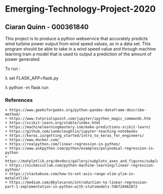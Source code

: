 # Emerging-Technology-Project-2020
## Ciaran Quinn - G00361840

This project is to produce a python webservice that accurately predicts wind turbine power output from wind speed values, as in a data set. This program should be able to take in a wind speed value and through machine learning train a model that is used to output a prediction of the amount of power generated. 

To run : 

λ set FLASK_APP=flask.py

λ python -m flask run





### References
    + https://www.geeksforgeeks.org/python-pandas-dataframe-describe-method/
    + https://www.tutorialspoint.com/jupyter/ipython_magic_commands.htm
    + https://scikit-learn.org/stable/index.html
    + https://machinelearningmastery.com/make-predictions-scikit-learn/
    + https://github.com/ianmcloughlin/jupyter-teaching-notebooks
    + https://keras.io/getting_started/intro_to_keras_for_engineers/
    + https://www.docker.com/
    + https://realpython.com/linear-regression-in-python/
    + https://www.askpython.com/python/examples/polynomial-regression-in-python
    + https://matplotlib.org/devdocs/gallery/subplots_axes_and_figures/subplots_demo.html
    + https://nickmccullum.com/python-machine-learning/linear-regression-python/
    + https://stackabuse.com/how-to-set-axis-range-xlim-ylim-in-matplotlib/
    + https://medium.com/@kylecaron/introduction-to-linear-regression-part-1-implementation-in-python-with-statsmodels-7dbf24461072
